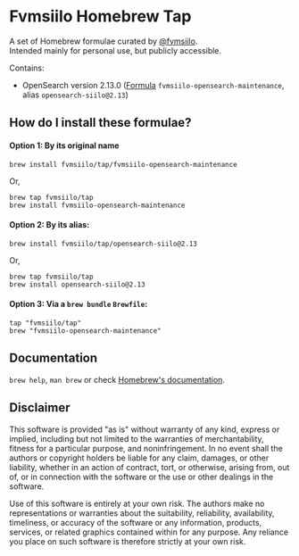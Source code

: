 # Fvmsiilo Homebrew Tap

A set of Homebrew formulae curated by [@fvmsiilo](https://github.com/fvmsiilo). <br/>
Intended mainly for personal use, but publicly accessible.

Contains:
- OpenSearch version 2.13.0 ([Formula](./o/fvmsiilo-opensearch.rb) `fvmsiilo-opensearch-maintenance`, alias `opensearch-siilo@2.13`)

## How do I install these formulae?

#### Option 1: By its original name
```shell
brew install fvmsiilo/tap/fvmsiilo-opensearch-maintenance
```
Or,
```shell
brew tap fvmsiilo/tap
brew install fvmsiilo-opensearch-maintenance
```

#### Option 2: By its alias:
```shell
brew install fvmsiilo/tap/opensearch-siilo@2.13
```
Or,
```shell
brew tap fvmsiilo/tap
brew install opensearch-siilo@2.13
```

#### Option 3: Via a `brew bundle` `Brewfile`:
```
tap "fvmsiilo/tap"
brew "fvmsiilo-opensearch-maintenance"
```

## Documentation

`brew help`, `man brew` or check [Homebrew's documentation](https://docs.brew.sh).


## Disclaimer

This software is provided "as is" without warranty of any kind, express or implied, including but not limited to the warranties of merchantability, fitness for a particular purpose, and noninfringement. In no event shall the authors or copyright holders be liable for any
claim, damages, or other liability, whether in an action of contract, tort, or otherwise, arising from, out of, or in connection with the software or the use or other dealings in the software.

Use of this software is entirely at your own risk. The authors make no representations or warranties about the suitability, reliability, availability, timeliness, or accuracy of the software or any information, products, services, or related graphics contained within for
any purpose. Any reliance you place on such software is therefore strictly at your own risk.
